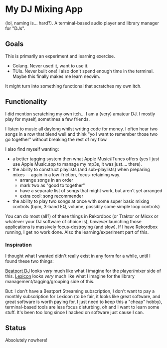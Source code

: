 # My DJ Mixing App
(lol, naming is... hard?). A terminal-based audio player and library manager for "DJs".

## Goals

This is primarily an experiment and learning exercise.
- Golang. Never used it, want to use it.
- TUIs. Never built one! I also don't spend enough time in the terminal. Maybe this finally makes me learn neovim.

It might turn into something functional that scratches my own itch.

## Functionality

I did mention scratching my own itch... I am a (very) amateur DJ. I mostly play for myself, sometimes a few friends.

I listen to music all daylong whilst writing code for money. I often hear two songs in a row that blend well and think "yo I want to remember those two go together" without breaking the rest of my flow.

I also find myself wanting:
- a better tagging system then what Apple Music/iTunes offers (yes I just use Apple Music.app to manage my mp3s, it was just.... there).
- the ability to construct playlists (and sub-playlists) when preparing mixes -- again in a low-friction, focus-retaining way.
    - arrange songs in an order
    - mark two as "good to together"
    - have a separate list of songs that might work, but aren't yet arranged
    - extra cool: song recommender
- the ability to play two songs at once with some super basic mixing controls (bpm, 3-band EQ, volume, possibly some simple loop controls)

You can do most (all?) of these things in Rekordbox (or Traktor or Mixxx or whatever your DJ software of choice is), _however_ launching those applications is massively focus-destroying (and slow). If I have Rekordbox running, I get no work done. Also the learning/experiment part of this.

### Inspiration

I thought what I wanted didn't really exist in any form for a while, until I found these two things:

[Beatport DJ](https://dj.beatport.com/) looks _very_ much like what I imagine for the player/mixer side of this.
[Lexicon](https://www.lexicondj.com/) looks _very_ much like what I imagine for the library management/tagging/grouping side of this.

But: I don't have a Beatport Streaming subscription, I don't want to pay a monthly subscription for Lexicon (to be fair, it looks like great software, and great software is worth paying for, I just need to keep this a "cheap" hobby), terminal-based tools are less focus disturbing, oh and I want to learn some stuff. It's been too long since I hacked on software just cause I can.

## Status

Absolutely nowhere!
